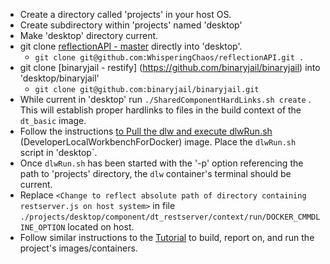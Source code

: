 

+ Create a directory called 'projects' in your host OS.
+ Create subdirectory within 'projects' named 'desktop'
+ Make 'desktop' directory current.
+ git clone [reflectionAPI - master](https://github.com/WhisperingChaos/reflectionAPI) directly into 'desktop'.
  + ```git clone git@github.com:WhisperingChaos/reflectionAPI.git .```
+ git clone [binaryjail - restify] (https://github.com/binaryjail/binaryjail) into 'desktop/binaryjail'
  + ```git clone git@github.com:binaryjail/binaryjail.git```
+ While current in 'desktop' run ```./SharedComponentHardLinks.sh create``` .  This will establish proper hardlinks to files in the build context of the ```dt_basic``` image.
+ Follow the instructions [to Pull the dlw and execute dlwRun.sh](https://github.com/WhisperingChaos/DeveloperLocalWorkbenchForDocker#installing-pulling-image) (DeveloperLocalWorkbenchForDocker) image.  Place the ```dlwRun.sh``` script in 'desktop`.
+ Once ```dlwRun.sh``` has been started with the '-p' option referencing the path to 'projects' directory, the ```dlw``` container's terminal should be current.
+ Replace ```<Change to reflect absolute path of directory containing restserver.js on host system>``` in file ```./projects/desktop/component/dt_restserver/context/run/DOCKER_CMMDLINE_OPTION``` located on host.
+ Follow similar instructions to the [Tutorial](https://github.com/WhisperingChaos/DeveloperLocalWorkbenchForDocker#project-tutorial-build) to build, report on, and run the project's images/containers.


